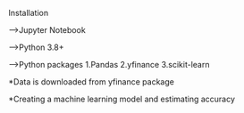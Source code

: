 Installation

-->Jupyter Notebook

-->Python 3.8+

-->Python packages
      1.Pandas
      2.yfinance
      3.scikit-learn

*Data is downloaded from yfinance package

*Creating a machine learning model and estimating accuracy
